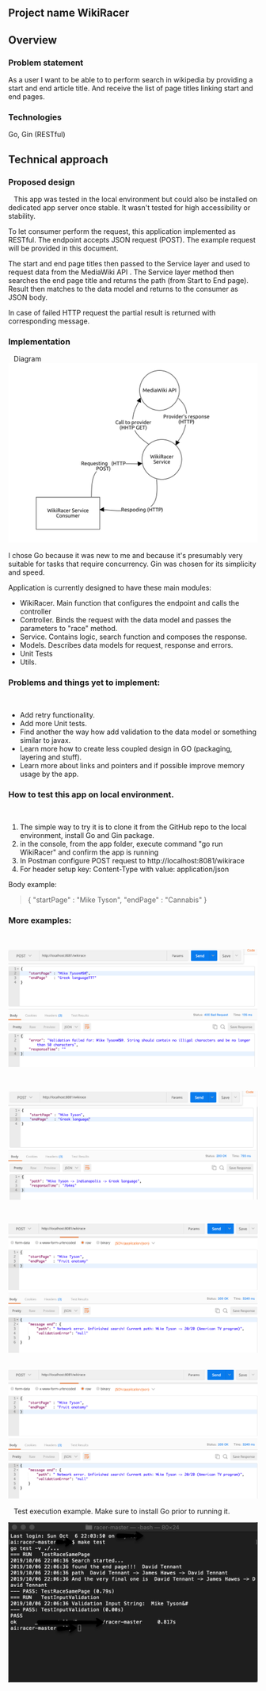 ## Project name  WikiRacer
## Overview
### Problem statement
   As a user I want to be able to to perform search in wikipedia  by providing a start and end article title. And receive the list of page titles linking start and end pages. 
   `  `

### Technologies 
   Go, Gin (RESTful)
## Technical approach
 ### Proposed design
` `
   This app was tested in the local environment but could also be installed on dedicated app server once stable. It wasn't tested for high accessibility or stability. 
   ` ` 
   
To let consumer perform the request, this application implemented as RESTful. The endpoint accepts JSON request (POST). The example request will be provided in this document.
`  `

   The start and end page titles then passed to the Service layer and used to request data from the MediaWiki API . The Service layer method then searches the end page title and returns the path (from Start to End page). Result then matches to the data model and returns to the consumer as JSON body. 
` `

   In case of failed HTTP request the partial result is returned with corresponding message.
   
### Implementation
` `
Diagram
![](docs_src/wikiRacerAPI_Diagram.png)
` `

I chose Go because it was new to me and because it's presumably very suitable for tasks that require concurrency. Gin was chosen for its simplicity and speed. 
`  `

Application is currently designed to have these main modules:

- WikiRacer. Main function that configures the endpoint and calls the controller
- Controller. Binds the request with the data model and passes the parameters to "race" method.
- Service. Contains logic, search function and composes the response. 
- Models. Describes data models for request, response and errors.
- Unit Tests
- Utils.

### Problems and things yet to implement:
` `
- Add retry functionality.  
- Add more Unit tests.   
- Find another the way how add validation to the data model or something similar to javax.
- Learn more how to create less coupled design in GO (packaging, layering and stuff).
- Learn more about links and pointers and if possible improve memory usage by the app.

### How to test this app on local environment. 
` `
1. The simple way to try it is to clone it from the GitHub repo to the local environment, install Go and Gin package.
2. in the console, from the app folder, execute command "go run WikiRacer" and confirm the app is running 
3. In Postman configure POST request to http://localhost:8081/wikirace
4. For header setup key: Content-Type with value: application/json
` `

Body example: 
` `

> {
	"startPage" : "Mike Tyson",
	"endPage"   : "Cannabis"
}

### More examples:
` `

![](docs_src/validation_error_message.png)

` `

![](docs_src/WikiRace_example1.png)

` `

![](docs_src/no_host_available_message.png)

` `
![](docs_src/no_host_available_message.png)

` `
Test execution example. Make sure to install Go prior to running it.
` `

![](docs_src/WikiRacer_maketest_example.png)
